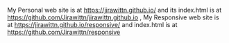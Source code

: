 My Personal web site is at https://jirawittn.github.io/ and its index.html is at https://github.com/Jirawittn/jirawittn.github.io , 
My Responsive web site is at https://jirawittn.github.io/responsive/ and index.html is at https://github.com/Jirawittn/responsive
